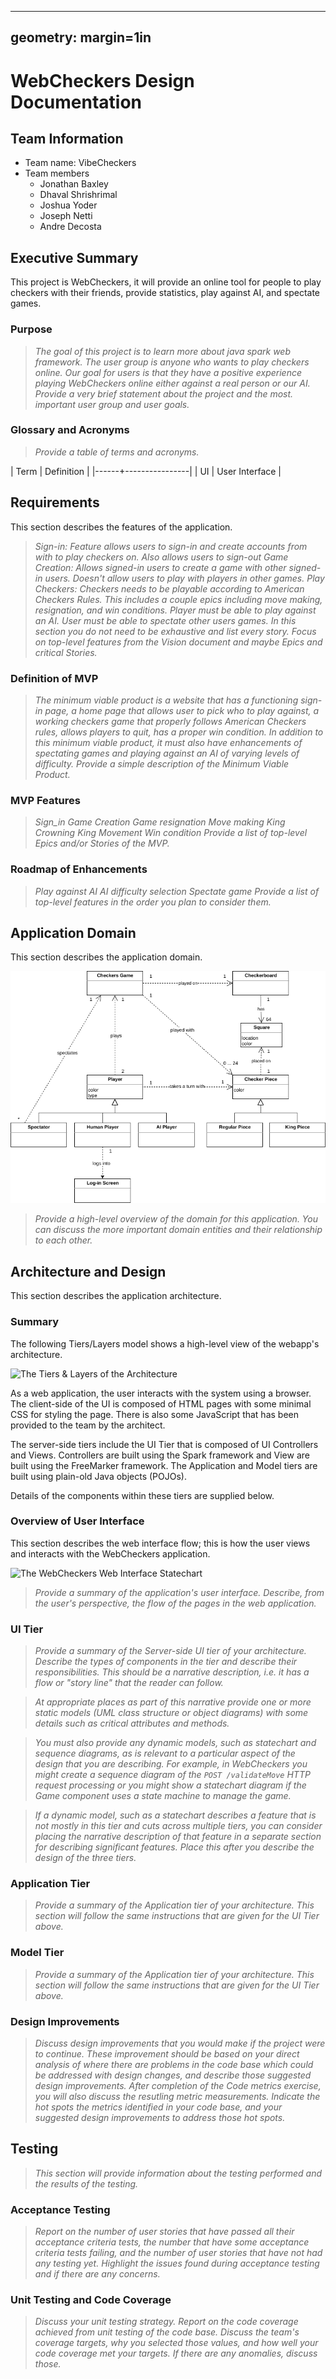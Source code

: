 
---  
geometry: margin=1in
---  

# WebCheckers Design Documentation  

## Team Information  

* Team name: VibeCheckers
* Team members
  * Jonathan Baxley
  * Dhaval Shrishrimal
  * Joshua Yoder
  * Joseph Netti
  * Andre Decosta

## Executive Summary
This project is WebCheckers, it will provide an online tool for people to play
checkers with their friends, provide statistics, play against AI, and spectate
games.

### Purpose
> _The goal of this project is to learn more about java spark web framework. The user group is anyone who wants to play checkers online. Our goal for users is that they have a positive experience playing WebCheckers online either against a real person or our AI._
> _Provide a very brief statement about the project and the most.
> important user group and user goals._

### Glossary and Acronyms  
> _Provide a table of terms and acronyms._

| Term | Definition     |
|------+----------------|
| UI   | User Interface |

## Requirements  
This section describes the features of the application.
  >_Sign-in: Feature allows users to sign-in and create accounts from with to play checkers on. Also allows users to sign-out_
  >_Game Creation: Allows signed-in users to create a game with other signed-in users. Doesn't allow users to play with players in other games._
  >_Play Checkers: Checkers needs to be playable according to American Checkers Rules. This includes a couple epics including move making, resignation, and win conditions._
  >_Player must be able to play against an AI._
  >_User must be able to spectate other users games._
> _In this section you do not need to be exhaustive and list every
> story.  Focus on top-level features from the Vision document and
> maybe Epics and critical Stories._

### Definition of MVP  
> _The minimum viable product is a website that has a functioning sign-in page, a home page that allows user to pick who to play against, a working checkers game that properly follows American Checkers rules, allows players to quit, has a proper win condition. In addition to this minimum viable product, it must also have enhancements of spectating games and playing against an AI of varying levels of difficulty._
> _Provide a simple description of the Minimum Viable Product._

### MVP Features
> _Sign_in_
> _Game Creation_
> _Game resignation_
> _Move making_
> _King Crowning_
> _King Movement_
> _Win condition_
> _Provide a list of top-level Epics and/or Stories of the MVP._

### Roadmap of Enhancements  
>_Play against AI_
>_AI difficulty selection_
>_Spectate game_
> _Provide a list of top-level features in the order you plan to consider them._

## Application Domain  
This section describes the application domain.

![The WebCheckers Domain Model](DomainAnalysisGroup.png)

> _Provide a high-level overview of the domain for this application. You
> can discuss the more important domain entities and their relationship
> to each other._

## Architecture and Design  
This section describes the application architecture.

### Summary  
The following Tiers/Layers model shows a high-level view of the webapp's
architecture.

![The Tiers & Layers of the Architecture](architecture-tiers-and-layers.png)

As a web application, the user interacts with the system using a
browser.  The client-side of the UI is composed of HTML pages with
some minimal CSS for styling the page.  There is also some JavaScript
that has been provided to the team by the architect.

The server-side tiers include the UI Tier that is composed of UI Controllers
and Views. Controllers are built using the Spark framework and View are built
using the FreeMarker framework. The Application and Model tiers are built
using plain-old Java objects (POJOs).

Details of the components within these tiers are supplied below.

### Overview of User Interface
This section describes the web interface flow; this is how the user views and
interacts with the WebCheckers application.

![The WebCheckers Web Interface Statechart](web-interface-placeholder.png)

> _Provide a summary of the application's user interface.  Describe, from
> the user's perspective, the flow of the pages in the web application._

### UI Tier  
> _Provide a summary of the Server-side UI tier of your architecture.
> Describe the types of components in the tier and describe their
> responsibilities.  This should be a narrative description, i.e. it has
> a flow or "story line" that the reader can follow._

> _At appropriate places as part of this narrative provide one or more
> static models (UML class structure or object diagrams) with some
> details such as critical attributes and methods._

> _You must also provide any dynamic models, such as statechart and
> sequence diagrams, as is relevant to a particular aspect of the design
> that you are describing.  For example, in WebCheckers you might create
> a sequence diagram of the `POST /validateMove` HTTP request processing
> or you might show a statechart diagram if the Game component uses a
> state machine to manage the game._

> _If a dynamic model, such as a statechart describes a feature that is
> not mostly in this tier and cuts across multiple tiers, you can
> consider placing the narrative description of that feature in a
> separate section for describing significant features. Place this after
> you describe the design of the three tiers._

### Application Tier  
> _Provide a summary of the Application tier of your architecture. This
> section will follow the same instructions that are given for the UI
> Tier above._

### Model Tier  
> _Provide a summary of the Application tier of your architecture. This
> section will follow the same instructions that are given for the UI
> Tier above._

### Design Improvements  
> _Discuss design improvements that you would make if the project were
> to continue. These improvement should be based on your direct
> analysis of where there are problems in the code base which could be
> addressed with design changes, and describe those suggested design
> improvements. After completion of the Code metrics exercise, you
> will also discuss the resutling metric measurements.  Indicate the
> hot spots the metrics identified in your code base, and your
> suggested design improvements to address those hot spots._

## Testing  
> _This section will provide information about the testing performed
> and the results of the testing._

### Acceptance Testing  
> _Report on the number of user stories that have passed all their
> acceptance criteria tests, the number that have some acceptance
> criteria tests failing, and the number of user stories that
> have not had any testing yet. Highlight the issues found during
> acceptance testing and if there are any concerns._

### Unit Testing and Code Coverage  
> _Discuss your unit testing strategy. Report on the code coverage
> achieved from unit testing of the code base. Discuss the team's
> coverage targets, why you selected those values, and how well your
> code coverage met your targets. If there are any anomalies, discuss
> those._
